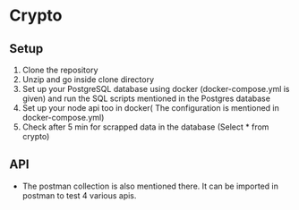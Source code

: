 # Crypto

## Setup

1. Clone the repository
2. Unzip and go inside clone directory
3. Set up your PostgreSQL database using docker (docker-compose.yml is given) and run the SQL scripts mentioned in the Postgres database
4. Set up your node api too in docker( The configuration is mentioned in docker-compose.yml)
5. Check after 5 min for scrapped data in the database (Select * from crypto)

## API

* The postman collection is also mentioned there. It can be imported in postman to test 4 various apis.
